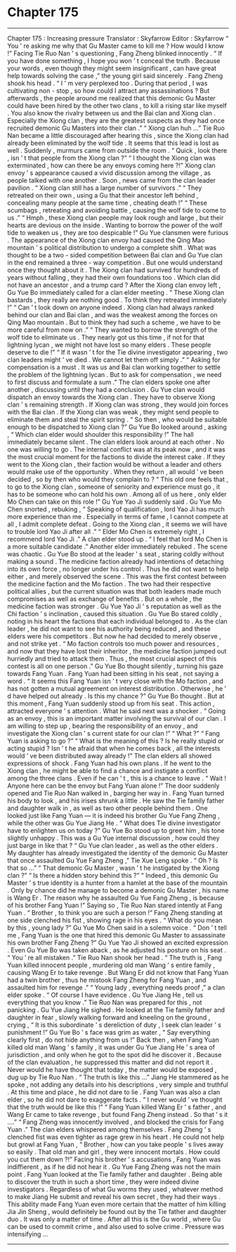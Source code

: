 
# Chapter 175


---

Chapter 175 : Increasing pressure
Translator :
Skyfarrow
Editor :
Skyfarrow
“ You ’ re asking me why that Gu Master came to kill me ? How would I know !” Facing Tie Ruo Nan ’ s questioning , Fang Zheng blinked innocently .
“ If you have done something , I hope you won ’ t conceal the truth . Because your words , even though they might seem insignificant , can have great help towards solving the case ,” the young girl said sincerely .
Fang Zheng shook his head . “ I ’ m very perplexed too . During that period , I was cultivating non - stop , so how could I attract any assassinations ? But afterwards , the people around me realized that this demonic Gu Master could have been hired by the other two clans , to kill a rising star like myself . You also know the rivalry between us and the Bai clan and Xiong clan . Especially the Xiong clan , they are the greatest suspects as they had once recruited demonic Gu Masters into their clan .”
“ Xiong clan huh …” Tie Ruo Nan became a little discouraged after hearing this , since the Xiong clan had already been eliminated by the wolf tide . It seems that this lead is lost as well .
Suddenly , murmurs came from outside the room .
“ Quick , look there , isn ’ t that people from the Xiong clan ?”
“ I thought the Xiong clan was exterminated , how can there be any envoys coming here ?!”
Xiong clan envoy ’ s appearance caused a vivid discussion among the village , as people talked with one another .
Soon , news came from the clan leader pavilion .
“ Xiong clan still has a large number of survivors .”
“ They retreated on their own , using a Gu that their ancestor left behind , concealing many people at the same time , cheating death !”
“ These scumbags , retreating and avoiding battle , causing the wolf tide to come to us .”
“ Hmph , these Xiong clan people may look rough and large , but their hearts are devious on the inside . Wanting to borrow the power of the wolf tide to weaken us , they are too despicable !”
Gu Yue clansmen were furious .
The appearance of the Xiong clan envoy had caused the Qing Mao mountain ’ s political distribution to undergo a complete shift .
What was thought to be a two - sided competition between Bai clan and Gu Yue clan in the end remained a three - way competition .
But one would understand once they thought about it . The Xiong clan had survived for hundreds of years without falling , they had their own foundations too . Which clan did not have an ancestor , and a trump card ?
After the Xiong clan envoy left , Gu Yue Bo immediately called for a clan elder meeting .
“ These Xiong clan bastards , they really are nothing good . To think they retreated immediately !”
“ Can ’ t look down on anyone indeed . Xiong clan had always ranked behind our clan and Bai clan , and was the weakest among the forces on Qing Mao mountain . But to think they had such a scheme , we have to be more careful from now on .”
“ They wanted to borrow the strength of the wolf tide to eliminate us . They nearly got us this time , if not for that lightning lycan , we might not have lost so many elders . These people deserve to die !”
“ If it wasn ’ t for the Tie divine investigator appearing , two clan leaders might ’ ve died . We cannot let them off simply .”
“ Asking for compensation is a must . It was us and Bai clan working together to settle the problem of the lightning lycan . But to ask for compensation , we need to first discuss and formulate a sum .”
The clan elders spoke one after another , discussing until they had a conclusion .
Gu Yue clan would dispatch an envoy towards the Xiong clan . They have to observe Xiong clan ’ s remaining strength .
If Xiong clan was strong , they would join forces with the Bai clan . If the Xiong clan was weak , they might send people to eliminate them and steal the spirit spring .
“ So then , who would be suitable enough to be dispatched to Xiong clan ?” Gu Yue Bo looked around , asking , “ Which clan elder would shoulder this responsibility !”
The hall immediately became silent .
The clan elders look around at each other . No one was willing to go .
The internal conflict was at its peak now , and it was the most crucial moment for the factions to divide the interest cake . If they went to the Xiong clan , their faction would be without a leader and others would make use of the opportunity . When they return , all would ’ ve been decided , so by then who would they complain to ?
“ This old one feels that , to go to the Xiong clan , someone of seniority and experience must go , it has to be someone who can hold his own . Among all of us here , only elder Mo Chen can take on this role !” Gu Yue Yao Ji suddenly said .
Gu Yue Mo Chen snorted , rebuking , “ Speaking of qualification , lord Yao Ji has much more experience than me . Especially in terms of fame , I cannot compete at all , I admit complete defeat . Going to the Xiong clan , it seems we will have to trouble lord Yao Ji after all .”
“ Elder Mo Chen is extremely right , I recommend lord Yao Ji .” A clan elder stood up .
“ I feel that lord Mo Chen is a more suitable candidate .” Another elder immediately rebuked .
The scene was chaotic .
Gu Yue Bo stood at the leader ’ s seat , staring coldly without making a sound .
The medicine faction already had intentions of detaching into its own force , no longer under his control . Thus he did not want to help either , and merely observed the scene .
This was the first contest between the medicine faction and the Mo faction .
The two had their respective political allies , but the current situation was that both leaders made much compromises as well as exchange of benefits . But on a whole , the medicine faction was stronger .
Gu Yue Yao Ji ’ s reputation as well as the Chi faction ’ s inclination , caused this situation .
Gu Yue Bo stared coldly , noting in his heart the factions that each individual belonged to .
As the clan leader , he did not want to see his authority being reduced , and these elders were his competitors . But now he had decided to merely observe , and not strike yet .
“ Mo faction controls too much power and resources , and now that they have lost their inheritor , the medicine faction jumped out hurriedly and tried to attack them . Thus , the most crucial aspect of this contest is all on one person .”
Gu Yue Bo thought silently , turning his gaze towards Fang Yuan .
Fang Yuan had been sitting in his seat , not saying a word .
“ It seems this Fang Yuan isn ’ t very close with the Mo faction , and has not gotten a mutual agreement on interest distribution . Otherwise , he ’ d have helped out already . Is this my chance ?” Gu Yue Bo thought .
But at this moment , Fang Yuan suddenly stood up from his seat .
This action , attracted everyone ’ s attention .
What he said next was a shocker . “ Going as an envoy , this is an important matter involving the survival of our clan . I am willing to step up , bearing the responsibility of an envoy , and investigate the Xiong clan ’ s current state for our clan !”
“ What ?”
“ Fang Yuan is asking to go ?”
“ What is the meaning of this ? Is he really stupid or acting stupid ? Isn ’ t he afraid that when he comes back , all the interests would ’ ve been distributed away already !”
The clan elders all showed expressions of shock .
Fang Yuan had his own plans . If he went to the Xiong clan , he might be able to find a chance and instigate a conflict among the three clans . Even if he can ’ t , this is a chance to leave .
“ Wait ! Anyone here can be the envoy but Fang Yuan alone !” The door suddenly opened and Tie Ruo Nan walked in , barging her way in .
Fang Yuan turned his body to look , and his irises shrunk a little . He saw the Tie family father and daughter walk in , as well as two other people behind them . One looked just like Fang Yuan — it is indeed his brother Gu Yue Fang Zheng , while the other was Gu Yue Jiang He .
“ What does Tie divine investigator have to enlighten us on today ?” Gu Yue Bo stood up to greet him , his tone slightly unhappy . This was a Gu Yue internal discussion , how could they just barge in like that ?
“ Gu Yue clan leader , as well as the other elders . My daughter has already investigated the identity of the demonic Gu Master that once assaulted Gu Yue Fang Zheng ,” Tie Xue Leng spoke .
“ Oh ? Is that so …”
“ That demonic Gu Master , wasn ’ t he instigated by the Xiong clan ?”
“ Is there a hidden story behind this ?”
“ Indeed , this demonic Gu Master ’ s true identity is a hunter from a hamlet at the base of the mountain . Only by chance did he manage to become a demonic Gu Master , his name is Wang Er . The reason why he assaulted Gu Yue Fang Zheng , is because of his brother Fang Yuan !” Saying so , Tie Ruo Nan stared intently at Fang Yuan .
“ Brother , to think you are such a person !” Fang Zheng standing at one side clenched his fist , showing rage in his eyes .
“ What do you mean by this , young lady ?” Gu Yue Mo Chen said in a solemn voice .
“ Don ’ t tell me , Fang Yuan is the one that hired this demonic Gu Master to assassinate his own brother Fang Zheng ?” Gu Yue Yao Ji showed an excited expression .
Even Gu Yue Bo was taken aback , as he adjusted his posture on his seat .
“ You ’ re all mistaken .” Tie Ruo Nan shook her head . “ The truth is , Fang Yuan killed innocent people , murdering old man Wang ’ s entire family , causing Wang Er to take revenge . But Wang Er did not know that Fang Yuan had a twin brother , thus he mistook Fang Zheng for Fang Yuan , and assaulted him for revenge .”
“ Young lady , everything needs proof ,” a clan elder spoke .
“ Of course I have evidence . Gu Yue Jiang He , tell us everything that you know .” Tie Ruo Nan was prepared for this , not panicking .
Gu Yue Jiang He sighed . He looked at the Tie family father and daughter in fear , slowly walking forward and kneeling on the ground , crying , “ It is this subordinate ’ s dereliction of duty , I seek clan leader ’ s punishment !”
Gu Yue Bo ’ s face was grim as water , “ Say everything clearly first , do not hide anything from us !”
Back then , when Fang Yuan killed old man Wang ’ s family , it was under Gu Yue Jiang He ’ s area of jurisdiction , and only when he got to the spot did he discover it . Because of the clan evaluation , he suppressed this matter and did not report it . Never would he have thought that today , the matter would be exposed , dug up by Tie Ruo Nan .
“ The truth is like this …” Jiang He stammered as he spoke , not adding any details into his descriptions , very simple and truthful .
At this time and place , he did not dare to lie . Fang Yuan was also a clan elder , so he did not dare to exaggerate facts .
“ I never would ’ ve thought that the truth would be like this !”
“ Fang Yuan killed Wang Er ’ s father , and Wang Er came to take revenge , but found Fang Zheng instead . So that ’ s it ….”
“ Fang Zheng was innocently involved , and blocked the crisis for Fang Yuan .”
The clan elders whispered among themselves .
Fang Zheng ’ s clenched fist was even tighter as rage grew in his heart . He could not help but growl at Fang Yuan , “ Brother , how can you take people ’ s lives away so easily . That old man and girl , they were innocent mortals . How could you cut them down ?!”
Facing his brother ’ s accusations , Fang Yuan was indiffierent , as if he did not hear it .
Gu Yue Fang Zheng was not the main point .
Fang Yuan looked at the Tie family father and daughter . Being able to discover the truth in such a short time , they were indeed divine investigators .
Regardless of what Gu worms they used , whatever method to make Jiang He submit and reveal his own secret , they had their ways .
This ability made Fang Yuan even more certain that the matter of him killing Jia Jin Sheng , would definitely be found out by the Tie father and daughter duo . It was only a matter of time . After all this is the Gu world , where Gu can be used to commit crime , and also used to solve crime .
Pressure was intensifying …

---


